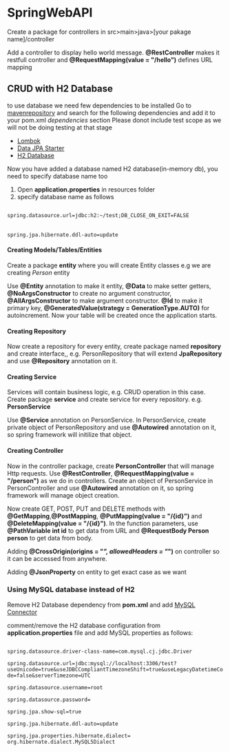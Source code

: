 # SpringWebAPI
Create a package for controllers in src>main>java>[your pakage name]/controller

Add a controller to display hello world message. **@RestController** makes it restfull controller and **@RequestMapping(value = "/hello")** defines URL mapping

## CRUD with H2 Database
to use database we need few dependencies to be installed
Go to <a href="https://mvnrepository.com/">mavenrepository</a>
and search for the following dependencies and add it to your pom.xml _dependencies_ section
Please donot include test scope as we will not be doing testing at that stage
<ul><li><a href="https://mvnrepository.com/artifact/org.projectlombok/lombok"> Lombok</a> </li>
<li><a href="https://mvnrepository.com/artifact/org.springframework.boot/spring-boot-starter-data-jpa">Data JPA Starter </a></li>
<li><a href="https://mvnrepository.com/artifact/com.h2database/h2"> H2 Database</a></li>
</ul>
Now you have added a database named H2 database(in-memory db), you need to specify database name too
<ol>
<li>Open <b>application.properties</b> in resources folder </li>
<li>specify database name as follows</li>
</ol>
<code>
spring.datasource.url=jdbc:h2:~/test;DB_CLOSE_ON_EXIT=FALSE
</code><br/>
<code>
spring.jpa.hibernate.ddl-auto=update
</code>
<h4>Creating Models/Tables/Entities</h4>
Create a package <b>entity</b> where you will create Entity classes
e.g we are creating <i>Person</i> entity 

Use **@Entity** annotation to make it entity, **@Data** to make setter getters, **@NoArgsConstructor** to create no argument constructor, **@AllArgsConstructor** to make argument constructor. **@Id** to make it primary key, **@GeneratedValue(strategy = GenerationType.AUTO)** for autoincrement.
Now your table will be created once the application starts.

<h4>Creating Repository</h4>
Now create a repository for every entity, create package named <b>repository</b> and create interface,, e.g. PersonRepository that will extend <b>JpaRepository<Person,Integer></b> and use <b>@Repository</b> annotation on it.

<h4>Creating Service</h4>
Services will contain business logic, e.g. CRUD operation in this case.
Create package <b>service</b> and create service for every repository. e.g. <b>PersonService</b>

Use **@Service** annotation on PersonService. In PersonService, create private object of PersonRepository and use **@Autowired** annotation on it, so spring framework will initilize that object.

<h4>Creating Controller</h4>

Now in the controller package, create **PersonController** that will manage Http requests.
Use **@RestController**, **@RequestMapping(value = "/person")** as we do in controllers. Create an object of PersonService in PersonController and use **@Autowired** annotation on it, so spring framework will manage object creation.

Now create GET, POST, PUT and DELETE methods with **@GetMapping**,**@PostMapping**, **@PutMapping(value = "/{id}")** and **@DeleteMapping(value = "/{id}")**. In the function parameters, use **@PathVariable int id** to get data from URL and **@RequestBody Person person** to get data from body.

Adding <b>@CrossOrigin(origins = "*", allowedHeaders = "*")</b> on controller so it can be accessed from anywhere.

Adding **@JsonProperty** on entity to get exact case as we want 

### Using MySQL database instead of H2
Remove H2 Database dependency from **pom.xml** and add <a href="https://mvnrepository.com/artifact/mysql/mysql-connector-java/8.0.19">MySQL Connector</a>

comment/remove the H2 database configuration from **application.properties** file and add MySQL properties as follows:

<code>
spring.datasource.driver-class-name=com.mysql.cj.jdbc.Driver<br/>
spring.datasource.url=jdbc:mysql://localhost:3306/test?useUnicode=true&useJDBCCompliantTimezoneShift=true&useLegacyDatetimeCode=false&serverTimezone=UTC<br/>
spring.datasource.username=root<br/>
spring.datasource.password=<br/>
spring.jpa.show-sql=true<br/>
spring.jpa.hibernate.ddl-auto=update<br/>
spring.jpa.properties.hibernate.dialect= org.hibernate.dialect.MySQL5Dialect<br/>
</code>